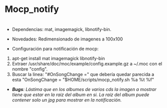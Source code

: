 # Mocp_notify <h1>
* Dependencias: mat, imagemagick, libnotify-bin.

* Novedades: Redimensionado de imagenes a 100x100 
* Configuración para notificación de mocp: 
1. apt-get install mat imagemagick libnotify-bin
1. Extraer /usr/share/doc/moc/example/config.example.gz a ~/.moc con el nombre "config". 
2. Buscar la linea: "#OnSongChange =" que debería quedar parecida a esta "OnSongChange = "$HOME/scripts/mocp_notify.sh %a %t %f"
* _**Bugs**: Lástima que en los albumes de varios cds la imagen a mostrar tiene que estar en la raiz del album en si.
La raiz del album puede contener solo un jpg para mostrar en la notificación._

